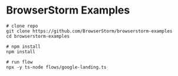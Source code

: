 # BrowserStorm Examples

```shell
# clone repo
git clone https://github.com/BrowserStorm/browserstorm-examples
cd browserstorm-examples

# npm install
npm install

# run flow
npx -y ts-node flows/google-landing.ts
```
